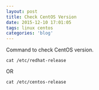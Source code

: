 ```yaml
---
layout: post
title: Check CentOS Version
date: 2015-12-10 17:01:05
tags: linux centos
categories: 'blog'
---
```


<p><p>Command to check CentOS version.</p>

<pre><code class="language-apacheconf">cat /etc/redhat-release</code></pre>

OR

<pre><code class="language-apacheconf">cat /etc/centos-release</code></pre></p>